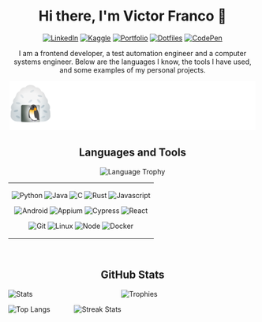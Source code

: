 <div align="center">

# Hi there, I'm Victor Franco :wave:
[![LinkedIn](https://img.shields.io/badge/LinkedIn-08529C?style=for-the-badge&logo=linkedin&logoColor=white)](https://www.linkedin.com/in/victor-franco-developer)
[![Kaggle](https://img.shields.io/badge/Kaggle-2C87A8?style=for-the-badge)](https://www.kaggle.com/victorfranco10)
[![Portfolio](https://img.shields.io/badge/Portfolio-EBC554?style=for-the-badge)](https://www.victorfranco.xyz)
[![Dotfiles](https://img.shields.io/badge/Dotfiles-8C221B?style=for-the-badge)](https://github.com/VictorFranco/holy-grail)
[![CodePen](https://img.shields.io/badge/CodePen-336641?style=for-the-badge&logo=codepen&logoColor=white)](https://codepen.io/VictorFranco)

I am a frontend developer, a test automation engineer and a computer systems
engineer. Below are the languages I know, the tools I have used, and some
examples of my personal projects.

![Animation](animation.svg "I ❤️ LINUX")

## Languages and Tools

<img alt="Language Trophy" width="130" height="165" src="https://github-profile-trophy.vercel.app/?username=VictorFranco&theme=gruvbox&row=1&column=1&title=MultiLanguage">

<table>
<tr>
<td align="center">

![Python](https://img.shields.io/badge/python-216094?style=for-the-badge&logo=python&logoColor=white&labelColor=101010)
![Java](https://img.shields.io/badge/java-EC1F24?style=for-the-badge&logo=openjdk&logoColor=white&labelColor=101010)
![C](https://img.shields.io/badge/c-004283?style=for-the-badge&logo=c&logoColor=white&labelColor=101010)
![Rust](https://img.shields.io/badge/rust-E33616?style=for-the-badge&logo=rust&logoColor=white&labelColor=101010)
![Javascript](https://img.shields.io/badge/javascript-F7DF1E?style=for-the-badge&logo=javascript&logoColor=white&labelColor=101010)

![Android](https://img.shields.io/badge/android-1C8750?style=for-the-badge&logo=android&logoColor=white&labelColor=101010)
![Appium](https://img.shields.io/badge/appium-6A3793?style=for-the-badge&logo=appium&logoColor=white&labelColor=101010)
![Cypress](https://img.shields.io/badge/cypress-36B37E?style=for-the-badge&logo=cypress&logoColor=white&labelColor=101010)
![React](https://img.shields.io/badge/react-79D8F7?style=for-the-badge&logo=react&logoColor=white&labelColor=101010)

![Git](https://img.shields.io/badge/git-DB492C?style=for-the-badge&logo=git&logoColor=white&labelColor=101010)
![Linux](https://img.shields.io/badge/linux-2E3947?style=for-the-badge&logo=linux&logoColor=white&labelColor=101010)
![Node](https://img.shields.io/badge/node-026300?style=for-the-badge&logo=nodedotjs&logoColor=white&labelColor=101010)
![Docker](https://img.shields.io/badge/docker-1D63ED?style=for-the-badge&logo=docker&logoColor=white&labelColor=101010)

</td>
</tr>
</table>

<br>

</div>

<h2 align="center">GitHub Stats</h2>

![Stats](https://github-readme-stats.vercel.app/api?username=VictorFranco&show_icons=true&theme=dark)
<img alt="Trophies" align="right" width="275" height="195" src="https://github-profile-trophy.vercel.app/?username=VictorFranco&theme=gruvbox&row=1&column=2&margin-w=15&title=Repositories,Experience">

![Top Langs](https://github-readme-stats.vercel.app/api/top-langs/?username=VictorFranco&hide=Shell,CSS,HTML&layout=compact&theme=dark)
<img alt="Streak Stats" align="right" height="165" src="https://github-readme-streak-stats.herokuapp.com/?user=VictorFranco&theme=dark" />
